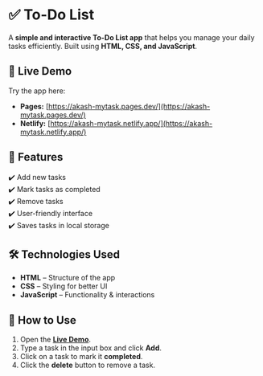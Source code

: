 # ✅ To-Do List  

A **simple and interactive To-Do List app** that helps you manage your daily tasks efficiently. Built using **HTML, CSS, and JavaScript**.  

## 🔗 Live Demo  
Try the app here:  
- **Pages:** [https://akash-mytask.pages.dev/](https://akash-mytask.pages.dev/)  
- **Netlify:** [https://akash-mytask.netlify.app/](https://akash-mytask.netlify.app/)  

## 📌 Features  
✔️ Add new tasks  
✔️ Mark tasks as completed  
✔️ Remove tasks  
✔️ User-friendly interface  
✔️ Saves tasks in local storage  

## 🛠️ Technologies Used  
- **HTML** – Structure of the app  
- **CSS** – Styling for better UI  
- **JavaScript** – Functionality & interactions  

## 🚀 How to Use  
1. Open the **[Live Demo](https://akash-mytask.pages.dev/)**.  
2. Type a task in the input box and click **Add**.  
3. Click on a task to mark it **completed**.  
4. Click the **delete** button to remove a task.  
